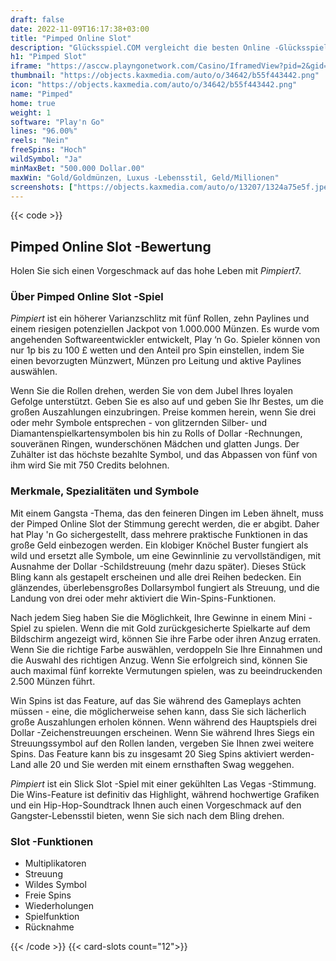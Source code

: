 ```yaml
---
draft: false
date: 2022-11-09T16:17:38+03:00
title: "Pimped Online Slot"
description: "Glücksspiel.COM vergleicht die besten Online -Glücksspiel -Sites und -spiele der Kanada.  Unabhängige Produktbewertungen und exklusive Anmeldeangebote. Jetzt spielen!"
h1: "Pimped Slot"
iframe: "https://asccw.playngonetwork.com/Casino/IframedView?pid=2&gid=pimped&lang=en_US&practice=1&channel=desktop&div=flashobject&width=100%25&height=100%25&user=&password=&ctx=&demo=2&brand=&lobby=&rccurrentsessiontime=0&rcintervaltime=0&rcaccounthistoryurl=&rccontinueurl=&rcexiturl=&rchistoryurlmode=&autoplaylimits=0&autoplayreset=0&callback=flashCallback&rcmga=&resourcelevel=0&hasjackpots=False&country=&pauseplay=&playlimit=&selftest=&sessiontime=&coreweburl=https://asccw.playngonetwork.com/&showpoweredby=True"
thumbnail: "https://objects.kaxmedia.com/auto/o/34642/b55f443442.png"
icon: "https://objects.kaxmedia.com/auto/o/34642/b55f443442.png"
name: "Pimped"
home: true
weight: 1
software: "Play'n Go"
lines: "96.00%"
reels: "Nein"
freeSpins: "Hoch"
wildSymbol: "Ja"
minMaxBet: "500.000 Dollar.00"
maxWin: "Gold/Goldmünzen, Luxus -Lebensstil, Geld/Millionen"
screenshots: ["https://objects.kaxmedia.com/auto/o/13207/1324a75e5f.jpeg"]
---
```


{{< code >}}<h2>Pimped Online Slot -Bewertung</h2><p>Holen Sie sich einen Vorgeschmack auf das hohe Leben mit <em>Pimpiert</em>7.</p><h3>Über Pimped Online Slot -Spiel</h3><p><em>Pimpiert</em> ist ein höherer Varianzschlitz mit fünf Rollen, zehn Paylines und einem riesigen potenziellen Jackpot von 1.000.000 Münzen. Es wurde vom angehenden Softwareentwickler entwickelt, Play ‘n Go. Spieler können von nur 1p bis zu 100 £ wetten und den Anteil pro Spin einstellen, indem Sie einen bevorzugten Münzwert, Münzen pro Leitung und aktive Paylines auswählen.</p><p>Wenn Sie die Rollen drehen, werden Sie von dem Jubel Ihres loyalen Gefolge unterstützt. Geben Sie es also auf und geben Sie Ihr Bestes, um die großen Auszahlungen einzubringen. Preise kommen herein, wenn Sie drei oder mehr Symbole entsprechen - von glitzernden Silber- und Diamantenspielkartensymbolen bis hin zu Rolls of Dollar -Rechnungen, souveränen Ringen, wunderschönen Mädchen und glatten Jungs. Der Zuhälter ist das höchste bezahlte Symbol, und das Abpassen von fünf von ihm wird Sie mit 750 Credits belohnen.</p><h3>Merkmale, Spezialitäten und Symbole</h3><p>Mit einem Gangsta -Thema, das den feineren Dingen im Leben ähnelt, muss der Pimped Online Slot der Stimmung gerecht werden, die er abgibt. Daher hat Play 'n Go sichergestellt, dass mehrere praktische Funktionen in das große Geld einbezogen werden. Ein klobiger Knöchel Buster fungiert als wild und ersetzt alle Symbole, um eine Gewinnlinie zu vervollständigen, mit Ausnahme der Dollar -Schildstreuung (mehr dazu später). Dieses Stück Bling kann als gestapelt erscheinen und alle drei Reihen bedecken. Ein glänzendes, überlebensgroßes Dollarsymbol fungiert als Streuung, und die Landung von drei oder mehr aktiviert die Win-Spins-Funktionen.</p><p>Nach jedem Sieg haben Sie die Möglichkeit, Ihre Gewinne in einem Mini -Spiel zu spielen. Wenn die mit Gold zurückgesicherte Spielkarte auf dem Bildschirm angezeigt wird, können Sie ihre Farbe oder ihren Anzug erraten. Wenn Sie die richtige Farbe auswählen, verdoppeln Sie Ihre Einnahmen und die Auswahl des richtigen Anzug. Wenn Sie erfolgreich sind, können Sie auch maximal fünf korrekte Vermutungen spielen, was zu beeindruckenden 2.500 Münzen führt.</p><p>Win Spins ist das Feature, auf das Sie während des Gameplays achten müssen - eine, die möglicherweise sehen kann, dass Sie sich lächerlich große Auszahlungen erholen können. Wenn während des Hauptspiels drei Dollar -Zeichenstreuungen erscheinen. Wenn Sie während Ihres Siegs ein Streuungssymbol auf den Rollen landen, vergeben Sie Ihnen zwei weitere Spins. Das Feature kann bis zu insgesamt 20 Sieg Spins aktiviert werden-Land alle 20 und Sie werden mit einem ernsthaften Swag weggehen.</p><p><em>Pimpiert</em> ist ein Slick Slot -Spiel mit einer gekühlten Las Vegas -Stimmung. Die Wins-Feature ist definitiv das Highlight, während hochwertige Grafiken und ein Hip-Hop-Soundtrack Ihnen auch einen Vorgeschmack auf den Gangster-Lebensstil bieten, wenn Sie sich nach dem Bling drehen.</p><h3>
Slot -Funktionen</h3><ul>
<li></span>
Multiplikatoren</li>
<li></span>
Streuung</li>
<li></span>
Wildes Symbol</li>
<li></span>
Freie Spins</li>
<li></span>
Wiederholungen</li>
<li></span>
Spielfunktion</li>
<li></span>
Rücknahme</li></ul>{{< /code >}}
{{< card-slots count="12">}}
